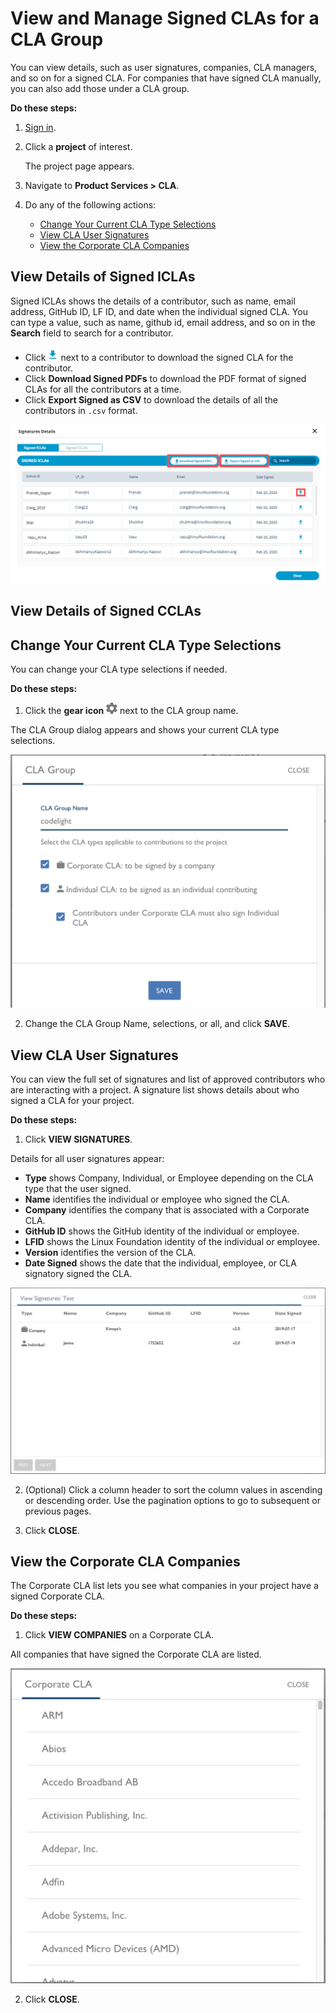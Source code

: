 # View and Manage Signed CLAs for a CLA Group

You can view details, such as user signatures, companies, CLA managers, and so on for a signed CLA. For companies that have signed CLA manually, you can also add those under a CLA group.

**Do these steps:**

1. [Sign in](sign-in-to-the-admin-console.md).
2. Click a **project** of interest.

   The project page appears.

3. Navigate to **Product Services &gt; CLA**.
4. Do any of the following actions:
   * [Change Your Current CLA Type Selections](view-and-manage-signed-clas-for-a-cla-group.md#change-your-current-cla-type-selections)
   * [View CLA User Signatures](view-and-manage-signed-clas-for-a-cla-group.md#view-cla-user-signatures)
   * [View the Corporate CLA Companies](view-and-manage-signed-clas-for-a-cla-group.md#view-the-corporate-cla-companies)

## View Details of Signed ICLAs <a id="change-your-current-cla-type-selections"></a>

Signed ICLAs shows the details of a contributor, such as name, email address, GitHub ID, LF ID, and date when the individual signed CLA. You can type a value, such as name, github id, email address, and so on in the **Search** field to search for a contributor.

* Click ![](../../../.gitbook/assets/download-button.png) next to a contributor to download the signed CLA for the contributor. 
* Click **Download Signed PDFs** to download the PDF format of signed CLAs for all the contributors at a time.
* Click **Export Signed as CSV** to download the details of all the contributors in `.csv` format.

![](../../../.gitbook/assets/signed-iclas.png)

## View Details of Signed CCLAs



## Change Your Current CLA Type Selections <a id="change-your-current-cla-type-selections"></a>

You can change your CLA type selections if needed.

**Do these steps:**

1. Click the **gear icon** ![CLA Gear Settings icon](../../../.gitbook/assets/cla-gear-settings-icon.png) next to the CLA group name.

The CLA Group dialog appears and shows your current CLA type selections.

![CLA CLA Group Edit](../../../.gitbook/assets/cla-cla-group-edit.png)

2. Change the CLA Group Name, selections, or all, and click **SAVE**.

## View CLA User Signatures <a id="view-cla-user-signatures"></a>

You can view the full set of signatures and list of approved contributors who are interacting with a project. A signature list shows details about who signed a CLA for your project.

**Do these steps:**

1. Click **VIEW SIGNATURES**.

Details for all user signatures appear:

* **Type** shows Company, Individual, or Employee depending on the CLA type that the user signed.
* **Name** identifies the individual or employee who signed the CLA.
* **Company** identifies the company that is associated with a Corporate CLA.
* **GitHub ID** shows the GitHub identity of the individual or employee.
* **LFID** shows the Linux Foundation identity of the individual or employee.
* **Version** identifies the version of the CLA.
* **Date Signed** shows the date that the individual, employee, or CLA signatory signed the CLA.

![CLA View Signatures](../../../.gitbook/assets/cla-view-signatures.png)

2. \(Optional\) Click a column header to sort the column values in ascending or descending order. Use the pagination options to go to subsequent or previous pages.

3. Click **CLOSE**.

## View the Corporate CLA Companies <a id="view-the-corporate-cla-companies"></a>

The Corporate CLA list lets you see what companies in your project have a signed Corporate CLA.

**Do these steps:**

1. Click **VIEW COMPANIES** on a Corporate CLA.

All companies that have signed the Corporate CLA are listed.

![CLA Corporate CLA](../../../.gitbook/assets/cla-corporate-cla.png)

2. Click **CLOSE**.

